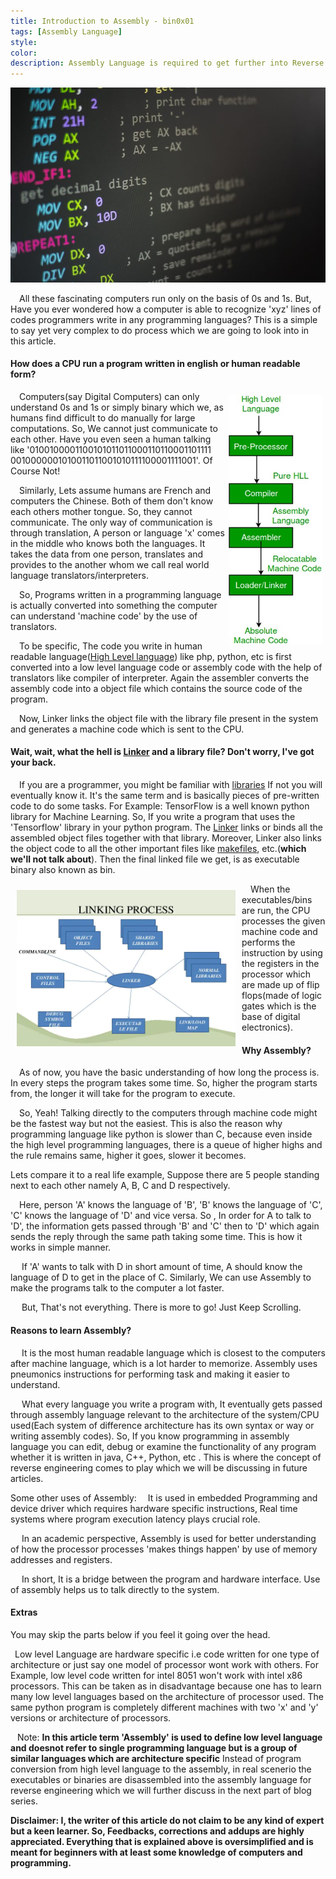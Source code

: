 ```yaml
---
title: Introduction to Assembly - bin0x01
tags: [Assembly Language]
style:
color:
description: Assembly Language is required to get further into Reverse Engineering, Binary Exploitation and low level attacks like Buffer Overflow Attacks. So, getting a understanding of the basic concepts is always fruitful. In this blog, I will try to cover the basics of how computer programs goes through the process from being written to execution and processing.
---
```


![Introduction to Assembly](https://raw.githubusercontent.com/bipin0x01/portfolio/main/assets/img/posts/Introduction-to-assembly/intro%20to%20assembly-thumbnail.jpeg)

&ensp;&ensp;All these fascinating computers run only on the basis of 0s and 1s.
But, Have you ever wondered how a computer is able to recognize 'xyz' lines of codes programmers write in any programming languages?
This is a simple to say yet very complex to do process which we are going to look into in this article.

#### **How does a CPU run a program written in english or human readable form?**

<img style="padding:5px;" align="right" width="150" height="400" src="https://raw.githubusercontent.com/bipin0x01/portfolio/main/assets/img/posts/Introduction-to-assembly/flowchart.jpeg">

&ensp;&ensp;Computers(say Digital Computers) can only understand 0s and 1s or simply binary which we, as humans find difficult to do manually for large computations. So, We cannot just communicate to each other.
Have you even seen a human talking like '0100100001100101011011000110110001101111
0010000001010011011001010111100001111001'.
Of Course Not!

&ensp;&ensp;Similarly, Lets assume humans are French and computers the Chinese. Both of them don't know each others mother tongue. So, they cannot communicate. The only way of communication is through translation, A person or language 'x' comes in the middle who knows both the languages. It takes the data from one person, translates and provides to the another whom we call real world language translators/interpreters.

&ensp;&ensp;So, Programs written in a programming language is actually converted into something the computer can understand 'machine code' by the use of translators.

&ensp;&ensp;To be specific, The code you write in human readable language([High Level language](https://en.wikipedia.org/wiki/High-level_programming_language)) like php, python, etc is first converted into a low level language code or assembly code with the help of translators like compiler of interpreter. Again the assembler converts the assembly code into a object file which contains the source code of the program.

&ensp;&ensp;Now, Linker links the object file with the library file present in the system and generates a machine code which is sent to the CPU.

#### **Wait, wait, what the hell is [Linker](<https://en.wikipedia.org/wiki/Linker_(computing)>) and a library file? Don't worry, I've got your back.**

&ensp;&ensp;If you are a programmer, you might be familiar with [libraries](<https://en.wikipedia.org/wiki/Library_(computing)>) If not you will eventually know it. It's the same term and is basically pieces of pre-written code to do some tasks. For Example: TensorFlow is a well known python library for Machine Learning. So, If you write a program that uses the 'Tensorflow' library in your python program. The [Linker](<https://en.wikipedia.org/wiki/Linker_(computing)>) links or binds all the assembled object files together with that library.
Moreover, Linker also links the object code to all the other important files like [makefiles](<https://en.wikipedia.org/wiki/Make_(software)>), etc.(**which we'll not talk about**). Then the final linked file we get, is as executable binary also known as bin.

<img style="padding:10px;" height="250px" width="350px" align="left" src="https://raw.githubusercontent.com/bipin0x01/portfolio/main/assets/img/posts/Introduction-to-assembly/linker-process.webp">

&ensp;&ensp;When the executables/bins are run, the CPU processes the given machine code and performs the instruction by using the registers in the processor which are made up of flip flops(made of logic gates which is the base of digital electronics).

#### **Why Assembly?**

&ensp;&ensp;As of now, you have the basic understanding of how long the process is. In every steps the program takes some time. So, higher the program starts from, the longer it will take for the program to execute.

&ensp;&ensp;So, Yeah! Talking directly to the computers through machine code might be the fastest way but not the easiest. This is also the reason why programming language like python is slower than C, because even inside the high level programming languages, there is a queue of higher highs and the rule remains same, higher it goes, slower it becomes.

Lets compare it to a real life example, Suppose there are 5 people standing next to each other namely A, B, C and D respectively.

&ensp;&ensp;Here, person 'A' knows the language of 'B', 'B' knows the language of 'C', 'C' knows the language of 'D' and vice versa. So , In order for A to talk to 'D', the information gets passed through 'B' and 'C' then to 'D' which again sends the reply through the same path taking some time. This is how it works in simple manner.

&ensp;&ensp; If 'A' wants to talk with D in short amount of time, A should know the language of D to get in the place of C. Similarly, We can use Assembly to make the programs talk to the computer a lot faster.

&ensp;&ensp; But, That's not everything. There is more to go! Just Keep Scrolling.

#### **Reasons to learn Assembly?**

&ensp;&ensp; It is the most human readable language which is closest to the computers after machine language, which is a lot harder to memorize. Assembly uses pneumonics instructions for performing task and making it easier to understand.

&ensp;&ensp; What every language you write a program with, It eventually gets passed through assembly language relevant to the architecture of the system/CPU used(Each system of difference architecture has its own syntax or way or writing assembly codes). So, If you know programming in assembly language you can edit, debug or examine the functionality of any program whether it is written in java, C++, Python, etc . This is where the concept of reverse engineering comes to play which we will be discussing in future articles.

Some other uses of Assembly:
&ensp;&ensp;It is used in embedded Programming and device driver which requires hardware specific instructions, Real time systems where program execution latency plays crucial role.

&ensp;&ensp; In an academic perspective, Assembly is used for better understanding of how the processor processes 'makes things happen' by use of memory addresses and registers.

&ensp;&ensp; In short, It is a bridge between the program and hardware interface. Use of assembly helps us to talk directly to the system.

#### **Extras**

You may skip the parts below if you feel it going over the head.

&ensp;Low level Language are hardware specific i.e code written for one type of architecture or just say one model of processor wont work with others.
For Example, low level code written for intel 8051 won't work with intel x86 processors. This can be taken as in disadvantage because one has to learn many low level languages based on the architecture of processor used. The same python program is completely different machines with two 'x' and 'y' versions or architecture of processors.

&ensp;
Note: **In this article term 'Assembly' is used to define low level language and doesnot refer to single programming language but is a group of similar languages which are architecture specific**
Instead of program conversion from high level language to the assembly, in real scenerio the executables or binaries are disassembled into the assembly language for reverse engineering which we will further discuss in the next part of blog series.

**Disclaimer: I, the writer of this article do not claim to be any kind of expert but a keen learner. So, Feedbacks, corrections and addups are highly appreciated. Everything that is explained above is oversimplified and is meant for beginners with at least some knowledge of computers and programming.**
